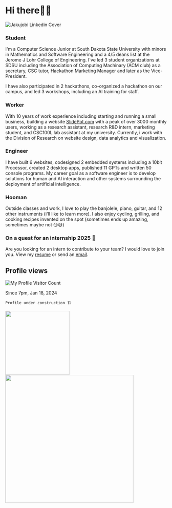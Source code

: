 # Hi there👋🏾
![Jakujobi Linkedin Cover](https://github.com/jakujobi/jakujobi/assets/106095092/b68f1a69-c4d7-41a2-ac69-972d2651b58b)
### Student
I'm a Computer Science Junior at South Dakota State University with minors in Mathematics and Software Engineering and a 4/5 deans list at the Jerome J Lohr College of Engineering.
I've led 3 student organizations at SDSU including the Association of Computing Machinary (ACM club) as a secretary, CSC tutor, Hackathon Marketing Manager and later as the Vice-President.

I have also participated in 2 hackathons, co-organized a hackathon on our campus, and led 3 workshops, including an AI training for staff.

### Worker
With 10 years of work experience including starting and running a small business, building a website [SlidePot.com](https://slidepot.com) with a peak of over 3000 monthly users, working as a research assistant, research R&D intern, marketing student, and CSC100L lab assistant at my university. Currently, i work with the Division of Research on website design, data analytics and visualization.

### Engineer
I have built 6 websites, codesigned 2 embedded systems including a 10bit Processor, created 2 desktop apps, published 11 GPTs and written 50 console programs. My career goal as a software engineer is to develop solutions for human and AI interaction and other systems surrounding the deployment of artificial intelligence.

### Hooman
Outside classes and work, I love to play the banjolele, piano, guitar, and 12 other instruments (i'll like to learn more). I also enjoy cycling, grilling, and cooking recipes invented on the spot (sometimes ends up amazing, sometimes maybe not 😏😅)


### On a quest for an internship 2025 🔎
Are you looking for an intern to contribute to your team? I would love to join you. View my [resume](https://jakujobi.notion.site/John-Akujobi-s-Resume-bf79a93e84014ef3880ab03c88664867?pvs=4) or send an [email](mailto:john@jakujobi.com).


## Profile views
![My Profile Visitor Count](https://profile-counter.glitch.me/jakujobi/count.svg)

Since 7pm, Jan 18, 2024

```Profile under construction 🏗️```

<a href="https://github.com/jakujobi/BitBlaster_10bit_Processor">
  <img height=200 align="center" src="https://github-readme-stats.vercel.app/api?username=jakujobi&show_icons=true" style="margin-right: 16px;"/>
</a>

<a href="https://github.com/jakujobi">
  <img height=400 align="center" src="https://github-readme-stats.vercel.app/api/top-langs?username=jakujobi&exclude_repo=habibit,jakujobi.github.io,hub.jakujobi.com,Jakujobi-Hub,Kanj,Habifarm_Hackathon_Project&hide=HTML&layout=compact&langs_count=20&card_width=400" />
</a>


<!--
**jakujobi/jakujobi** is a ✨ _special_ ✨ repository because its `README.md` (this file) appears on your GitHub profile.

Here are some ideas to get you started:

- 🔭 I’m currently working on ...
- 🌱 I’m currently learning ...
- 👯 I’m looking to collaborate on ...
- 🤔 I’m looking for help with ...
- 💬 Ask me about ...
- 📫 How to reach me: ...
- 😄 Pronouns: ...
- ⚡ Fun fact: ...
-->
